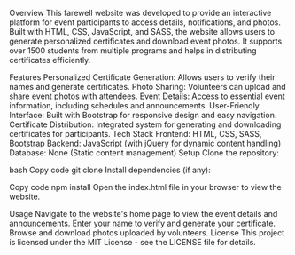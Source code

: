 Overview
This farewell website was developed to provide an interactive platform for event participants to access details, notifications, and photos. Built with HTML, CSS, JavaScript, and SASS, the website allows users to generate personalized certificates and download event photos. It supports over 1500 students from multiple programs and helps in distributing certificates efficiently.

Features
Personalized Certificate Generation: Allows users to verify their names and generate certificates.
Photo Sharing: Volunteers can upload and share event photos with attendees.
Event Details: Access to essential event information, including schedules and announcements.
User-Friendly Interface: Built with Bootstrap for responsive design and easy navigation.
Certificate Distribution: Integrated system for generating and downloading certificates for participants.
Tech Stack
Frontend: HTML, CSS, SASS, Bootstrap
Backend: JavaScript (with jQuery for dynamic content handling)
Database: None (Static content management)
Setup
Clone the repository:

bash
Copy code
git clone <repository-url>
Install dependencies (if any):

Copy code
npm install
Open the index.html file in your browser to view the website.

Usage
Navigate to the website's home page to view the event details and announcements.
Enter your name to verify and generate your certificate.
Browse and download photos uploaded by volunteers.
License
This project is licensed under the MIT License - see the LICENSE file for details.






